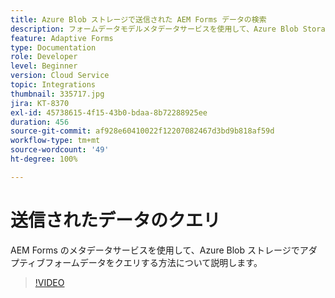 ```yaml
---
title: Azure Blob ストレージで送信された AEM Forms データの検索
description: フォームデータモデルメタデータサービスを使用して、Azure Blob Storage で AEM Forms から送信されたデータをクエリする方法について説明します。
feature: Adaptive Forms
type: Documentation
role: Developer
level: Beginner
version: Cloud Service
topic: Integrations
thumbnail: 335717.jpg
jira: KT-8370
exl-id: 45738615-4f15-43b0-bdaa-8b72288925ee
duration: 456
source-git-commit: af928e60410022f12207082467d3bd9b818af59d
workflow-type: tm+mt
source-wordcount: '49'
ht-degree: 100%

---
```


# 送信されたデータのクエリ

AEM Forms のメタデータサービスを使用して、Azure Blob ストレージでアダプティブフォームデータをクエリする方法について説明します。

>[!VIDEO](https://video.tv.adobe.com/v/335717?quality=12&learn=on)
